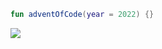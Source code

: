 ```kotlin
fun adventOfCode(year = 2022) {}
```

![][file:cover]

[file:cover]: .github/readme/cover.jpeg
